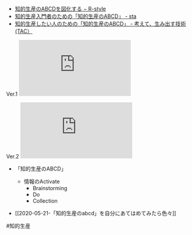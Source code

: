 - [知的生産のABCDを図化する − R-style](https://rashita.net/blog/?p=30069)
- [知的生産入門者のための「知的生産のABCD」 - sta](https://scrapbox.io/sta/%E7%9F%A5%E7%9A%84%E7%94%9F%E7%94%A3%E5%85%A5%E9%96%80%E8%80%85%E3%81%AE%E3%81%9F%E3%82%81%E3%81%AE%E3%80%8C%E7%9F%A5%E7%9A%84%E7%94%9F%E7%94%A3%E3%81%AEABCD%E3%80%8D)
- [知的生産したい人のための「知的生産のABCD」 - 考えて、生み出す技術(TAC）](https://scrapbox.io/thinkandcreateteck/%E7%9F%A5%E7%9A%84%E7%94%9F%E7%94%A3%E3%81%97%E3%81%9F%E3%81%84%E4%BA%BA%E3%81%AE%E3%81%9F%E3%82%81%E3%81%AE%E3%80%8C%E7%9F%A5%E7%9A%84%E7%94%9F%E7%94%A3%E3%81%AEABCD%E3%80%8D)

Ver.1
![](https://gyazo.com/734a85473bf9161cc94370cdd6771d23.img)

Ver.2
![](https://gyazo.com/0adaf3a782e874eeaa6b180c5a9dbec2.img)

- 「知的生産のABCD」
	- 情報のActivate
		- Brainstorming
		- Do
		- Collection

- [[2020-05-21-「知的生産のabcd」を自分にあてはめてみたら色々]]

#知的生産 